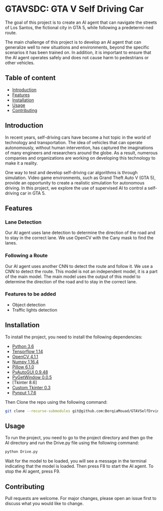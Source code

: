 # **GTAVSDC: GTA V Self Driving Car**

<p>
The goal of this project is to create an AI agent that can navigate the streets of Los
Santos, the fictional city in GTA 5, while following a predetermi-ned route.
</p>
<p>
The main challenge of this project is to develop an AI agent that can generalize well
to new situations and environments, beyond the specific scenarios it has been trained
on. In addition, it is important to ensure that the AI agent operates safely and does not
cause harm to pedestrians or other vehicles.
</p>



## **Table of content**
+ [Introduction](#introduction)
+ [Features](#features)
+ [Installation](#installation)
+ [Usage](#usage)
+ [Contributing](#contributing)


## **Introduction**
<p>
In recent years, self-driving cars have become a hot topic in the world of technology
and transportation. The idea of vehicles that can operate autonomously, without human
intervention, has captured the imaginations of many engineers and researchers around
the globe. As a result, numerous companies and organizations are working on developing
this technology to make it a reality.
</p>
<p>
One way to test and develop self-driving car algorithms is through simulation. Video
game environments, such as Grand Theft Auto V (GTA 5), provide an opportunity to
create a realistic simulation for autonomous driving. In this project, we explore the use
of supervised AI to control a self-driving car in GTA 5.
</p>

## **Features**

### **Lane Detection**
<p>
Our AI agent uses lane detection to determine the direction of the road and to stay in the correct lane. We use OpenCV with the Cany mask to find the lanes.
</p>

### **Following a Route**
<p>
Our AI agent uses another CNN to detect the route and follow it. We use a CNN to detect the route. This model is not an independent model, it is a part of the main model. The main model uses the output of this model to determine the direction of the road and to stay in the correct lane.
</p>

### **Features to be added**
+ Object detection
+ Traffic lights detection

## **Installation**

To install the project, you need to install the following dependencies:
+ [Python 3.6](https://www.python.org/downloads/release/python-360/)
+ [Tensorflow 1.14](https://www.tensorflow.org/install/pip)
+ [OpenCV 4.1.1](https://pypi.org/project/opencv-python/)
+ [Numpy 1.16.4](https://pypi.org/project/numpy/)
+ [Pillow 6.1.0](https://pypi.org/project/Pillow/)
+ [PyAutoGUI 0.9.48](https://pypi.org/project/PyAutoGUI/)
+ [PyGetWindow 0.0.5](https://pypi.org/project/PyGetWindow/)
+ [Tkinter 8.6]
+ [Custom Tkinter 0.3](https://pypi.org/project/customtkinter/0.3/) 
+ [Pynput 1.7.6](https://pypi.org/project/pynput/)

Then Clone the repo using the following command:
```bash
git clone --recurse-submodules git@github.com:BerqiaMouad/GTAVSelfDrvingCarSupervisedAI.git 
```

## **Usage**

To run the project, you need to go to the project directory and then go the AI directory and run the Drive.py file using the following command:
```bash
python Drive.py
```
Wait for the model to be loaded, you will see a message in the terminal indicating that the model is loaded. Then press F8 to start the AI agent. To stop the AI agent, press F9.

## **Contributing**

Pull requests are welcome. For major changes, please open an issue first to discuss what you would like to change.

